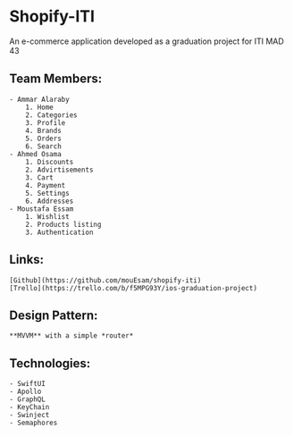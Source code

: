 # Shopify-ITI

An e-commerce application developed as a graduation project for ITI MAD 43

## Team Members:

    - Ammar Alaraby
        1. Home
        2. Categories
        3. Profile
        4. Brands
        5. Orders
        6. Search
    - Ahmed Osama
        1. Discounts
        2. Advirtisements
        3. Cart
        4. Payment
        5. Settings
        6. Addresses
    - Moustafa Essam
        1. Wishlist
        2. Products listing
        3. Authentication

## Links:

    [Github](https://github.com/mouEsam/shopify-iti)
    [Trello](https://trello.com/b/f5MPG93Y/ios-graduation-project)

## Design Pattern:

    **MVVM** with a simple *router*

## Technologies:

    - SwiftUI
    - Apollo
    - GraphQL
    - KeyChain
    - Swinject
    - Semaphores

